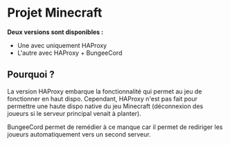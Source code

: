# Projet Minecraft
**Deux versions sont disponibles :**
- Une avec uniquement HAProxy
- L'autre avec HAProxy + BungeeCord

## Pourquoi ?
La version HAProxy embarque la fonctionnalité qui permet au jeu de fonctionner en haut dispo. Cependant, HAProxy n'est pas fait pour permettre une haute dispo native du jeu Minecraft (déconnexion des joueurs si le serveur principal venait à planter).

BungeeCord permet de remédier à ce manque car il permet de rediriger les joueurs automatiquement vers un second serveur.
